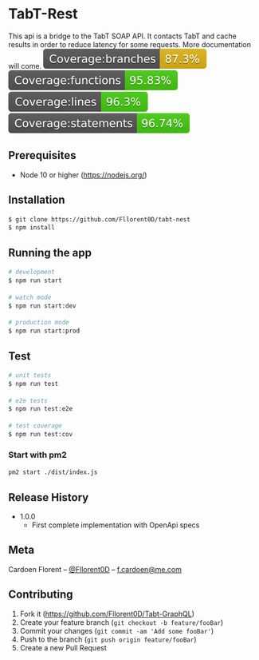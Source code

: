 # TabT-Rest 
This api is a bridge to the TabT SOAP API. It contacts TabT and cache results in order to reduce latency for some requests. More documentation will come.
![Coverage:branches](./badges/badge-branches.svg)
![Coverage:functions](./badges/badge-functions.svg)
![Coverage:lines](./badges/badge-lines.svg)
![Coverage:statements](./badges/badge-statements.svg)

## Prerequisites

- Node 10 or higher (https://nodejs.org/)

## Installation

```bash
$ git clone https://github.com/Fllorent0D/tabt-nest
$ npm install
```

## Running the app

```bash
# development
$ npm run start

# watch mode
$ npm run start:dev

# production mode
$ npm run start:prod
```

## Test

```bash
# unit tests
$ npm run test

# e2e tests
$ npm run test:e2e

# test coverage
$ npm run test:cov
```
### Start with pm2

```sh
pm2 start ./dist/index.js
```

## Release History

* 1.0.0
    * First complete implementation with OpenApi specs

## Meta

Cardoen Florent – [@Fllorent0D](https://twitter.com/fllorent0D) – f.cardoen@me.com

## Contributing

1. Fork it (<https://github.com/Fllorent0D/Tabt-GraphQL>)
2. Create your feature branch (`git checkout -b feature/fooBar`)
3. Commit your changes (`git commit -am 'Add some fooBar'`)
4. Push to the branch (`git push origin feature/fooBar`)
5. Create a new Pull Request
